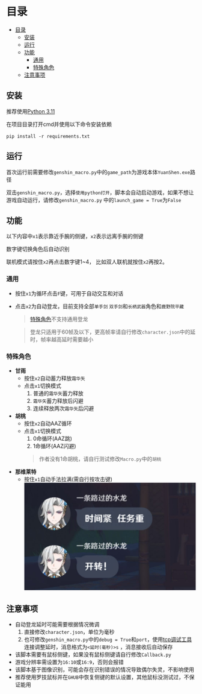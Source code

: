 # 目录

<!-- TOC -->
* [目录](#目录)
  * [安装](#安装)
  * [运行](#运行)
  * [功能](#功能)
    * [通用](#通用)
    * [特殊角色](#特殊角色)
  * [注意事项](#注意事项)
<!-- TOC -->

## 安装

推荐使用[Python 3.11](https://www.python.org/downloads/release/python-3117/)

在项目目录打开cmd并使用以下命令安装依赖

```shell
pip install -r requirements.txt
```

## 运行

首次运行前需要修改`genshin_macro.py`中的`game_path`为游戏本体`YuanShen.exe`路径

双击`genshin_macro.py`，选择`使用python打开`，脚本会自动启动游戏，如果不想让游戏自动运行，请修改`genshin_macro.py`
中的`launch_game = True`为`False`

## 功能

以下内容中`x1`表示靠近手腕的侧键，`x2`表示远离手腕的侧键

数字键切换角色后自动识别

联机模式请按住`x2`再点击数字键1~4， 比如双人联机就按住`x2`再按2。

### 通用

- 按住`x1`为循环点击`F`键，可用于自动交互和对话
- 点击`x2`为自动登龙，目前支持全部`单手剑` `双手剑`和`长柄武器`角色和`鹿野院平藏`
  > [特殊角色](#特殊角色)不支持通用登龙

  > 登龙只适用于60帧及以下，更高帧率请自行修改`character.json`中的延时，帧率越高延时需要越小

### 特殊角色

- **甘雨**
    - 按住`x2`自动蓄力释放`霜华矢`
    - 点击`x1`切换模式
        1. 普通的`霜华矢`蓄力释放
        2. `霜华矢`蓄力释放后闪避
        3. 连续释放两次`霜华矢`后闪避
- **胡桃**
    - 按住`x2`自动AAZ循环
    - 点击`x1`切换模式
        1. 0命循环(AAZ跳)
        2. 1命循环(AAZ闪避)
      > 作者没有1命胡桃，请自行测试修改`Macro.py`中的`胡桃`
- **那维莱特**
    - 按住`x1`自动手法拉满(需自行按攻击键)
      ![开转](/assets/img/开转！.jpg)

## 注意事项

- 自动登龙延时可能需要根据情况微调
    1. 直接修改`character.json`，单位为毫秒
    2. 也可修改`genshin_macro.py`中的`debug = True`和`port`，使用[tcp调试工具](https://play.google.com/store/apps/details?id=com.hardcodedjoy.tcpclient&hl=en_US&pli=1)连接调整延时，消息格式为`<延时(毫秒)>s`
       ，消息接收后自动保存
- 该脚本需要有鼠标侧键，如果没有鼠标侧键请自行修改`Callback.py`
- 游戏分辨率需设置为`16:10`或`16:9`，否则会报错
- 该脚本基于图像识别，可能会存在识别错误的情况导致偶尔失灵，不影响使用
- 推荐使用罗技鼠标并在`GHUB`中恢复侧键的默认设置，其他鼠标没测试过，不保证能用